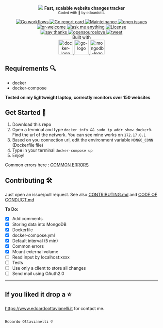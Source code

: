 
<p align="center">
  <!-- logo -->
  <img src="https://github.com/edoardottt/gochanges/blob/master/images/gochanges.png">
  <b>Fast, scalable website changes tracker</b><br>
  <sub>
    Coded with 💙 by edoardottt.
  </sub>
</p>
<!-- badges -->
<p align="center">
  <!-- build -->
  <a href="#">
    <img src="https://github.com/edoardottt/gochanges/workflows/Go/badge.svg" alt="Go workflows" />
  </a>
  <!-- go report card -->
  <a href="https://goreportcard.com/report/github.com/edoardottt/gochanges">
    <img src="https://goreportcard.com/badge/github.com/edoardottt/gochanges" alt="Go report card" />
  </a>
    <!-- mainteinance -->
  <a href="https://edoardoottavianelli.it">
    <img src="https://img.shields.io/badge/Maintained%3F-yes-green.svg" alt="Mainteinance" />
  </a>
      <!-- open-issues -->
  <a href="https://edoardoottavianelli.it">
    <img src="https://img.shields.io/github/issues/Naereen/StrapDown.js.svg" alt="open issues" />
  </a>
  
  <br>
  
  <!-- pr-welcome -->
  <a href="https://edoardoottavianelli.it">
    <img src="https://img.shields.io/badge/PRs-welcome-brightgreen.svg?style=flat-square" alt="pr-welcome" />
  </a>
  <!-- ask-me-anything -->
  <a href="https://edoardoottavianelli.it">
    <img src="https://img.shields.io/badge/Ask%20me-anything-1abc9c.svg" alt="ask me anything" />
  </a>
  <!-- license AGPLv3.0 -->
  <a href="https://github.com/edoardottt/gochanges/blob/master/LICENSE">
    <img src="https://github.com/edoardottt/gochanges/blob/master/images/licenseBadge.svg" alt="License" />
  </a>

  <br>
  <!-- Say thanks -->
  <a href="https://saythanks.io/to/edoardott%40gmail.com">
    <img src="https://img.shields.io/badge/Say%20Thanks-!-1EAEDB.svg" alt="say thanks" />
  </a>
    <!-- Open-source-love -->
  <a href="https://edoardoottavianelli.it">
    <img src="https://badges.frapsoft.com/os/v2/open-source.png?v=103" alt="opensourcelove" />
  </a>
  <!-- Tweet -->
  <a href="https://twitter.com/intent/tweet?text=Try%20this%20amazing%20tool!%20Just%20love%20it!%20https%3A%2F%2Fgithub.com%2Fedoardottt%2Fgochanges">
    <img src="https://img.shields.io/twitter/url/http/shields.io.svg?style=social" alt="tweet" />
  </a>
  
  <br>
  Built with<br>
  <!-- docker logo-->
  <a href="https://docker.com">
    <img widht="48" height="48" src="https://github.com/edoardottt/gochanges/blob/master/images/docker-logo.png" alt="docker-logo" />
  </a>
  <!-- go logo-->
  <a href="https://golang.org">
    <img widht="48" height="48" src="https://github.com/edoardottt/gochanges/blob/master/images/golang-logo.png" alt="go-logo" />
  </a>
  <!-- mongodb logo-->
  <a href="https://mongodb.com">
    <img widht="48" height="48" src="https://github.com/edoardottt/gochanges/blob/master/images/mongodb-logo.png" alt="mongodb-logo" />
  </a>
</p>

Requirements 🔍
----------

- docker
- docker-compose

**Tested on my lightweight laptop, correctly monitors over 150 websites**

Get Started 🎉
-------

1. Download this repo
2. Open a terminal and type `docker info && sudo ip addr show docker0`. Find the url of the network.
  You can see mine works on `172.17.0.1`
3. Based on you connection url, edit the environment variable `MONGO_CONN` (Dockerfile file)
4. Type in your terminal `docker-compose up`
5. Enjoy!

Common errors here : [COMMON ERRORS](https://github.com/edoardottt/gochanges/blob/master/COMMON_ERRORS.md)

Contributing 🛠
-------

Just open an issue/pull request. See also [CONTRIBUTING.md](https://github.com/edoardottt/gochanges/blob/master/CONTRIBUTING.md) and [CODE OF CONDUCT.md](https://github.com/edoardottt/gochanges/blob/master/CODE_OF_CONDUCT.md)

**To Do:**

- [x] Add comments
- [x] Storing data into MongoDB
- [x] Dockerfile
- [x] docker-compose.yml
- [x] Default interval (5 min)
- [x] Common errors
- [x] Mount external volume
- [ ] Read input by localhost:xxxx
- [ ] Tests
- [ ] Use only a client to store all changes 
- [ ] Send mail using OAuth2.0

--------------------------
If you liked it drop a :star:
--------------------------

https://www.edoardoottavianelli.it for contact me.


  
                                                                            Edoardo Ottavianelli ©
